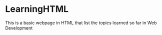# LearningHTML
This is a basic webpage in HTML that list the topics learned so far in Web Development
